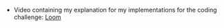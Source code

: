- Video containing my explanation for my implementations for the coding challenge: [Loom](https://www.loom.com/share/af8bce7a03ce4bb78561e89bf1d04efd)
